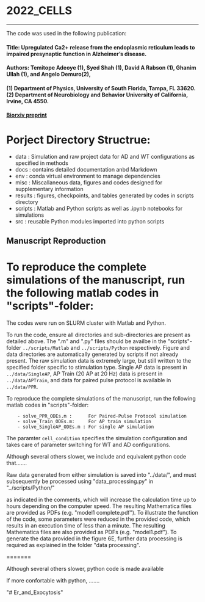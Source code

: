 # 2022_CELLS
___________________________________________________________________________________________________________________________________________________________________________________

The code was used in the following publication:

#### Title: Upregulated Ca2+ release from the endoplasmic reticulum leads to impaired presynaptic function in Alzheimer’s disease.
#### Authors:  Temitope Adeoye (1), Syed Shah (1), David A Rabson (1), Ghanim Ullah (1), and Angelo Demuro(2), 
#### (1) Department of Physics, University of South Florida, Tampa, FL 33620. (2) Department of Neurobiology and Behavior University of California, Irvine, CA 4550. 

#### [Biorxiv preprint](https://doi.org/10.1101/2022.04.21.489060)


# Porject Directory Structrue:

- data : Simulation and raw project data for AD and WT configurations as specified in methods
- docs : contains detailed documentation anbd Markdown
- env : conda virtual environment to manage dependencies
- misc : Miscallaneous data, figures and codes designed for supplementary information
- results : figures, checkpoints, and tables generated by codes in scripts directory 
- scripts : Matlab and Python scripts as well as .ipynb notebooks for simulations
- src : reusable Python modules imported into python scripts

## Manuscript Reproduction

To reproduce the complete simulations of the manuscript, run the following matlab codes in "scripts"-folder:
===========================================================================================================

The codes were run on SLURM cluster with Matlab and Python. 

To run the code, ensure all directories and sub-directories are present as detailed above. The ".m" and ".py" files should be availbe in the "scripts"-folder `../scripts/Matlab` and `../scripts/Python` respectively. Figure and data directories are automatically generated by scripts if not already present. The raw simulation data is extremely large, but still written to the specified folder specific to stimulation type. Single AP data is present in `../data/SingleAP`, AP Train (20 AP at 20 Hz) data is present in `../data/APTrain`, and data for paired pulse protocol is available in `../data/PPR`.

To reproduce the complete simulations of the manuscript, run the following matlab codes in "scripts"-folder:

        - solve_PPR_ODEs.m :      For Paired-Pulse Protocol simulation
        - solve_Train_ODEs.m:     For AP train simulation
        - solve_SingleAP_ODEs.m : For single AP simulation 

The paramter ```cell_condition``` specifies the simulation configuration and takes care of parameter switching for WT and AD configurations. 

Although several others slower, we include and equivalent python code that.......

Raw data generated from either simulation is saved into "../data/<stimulation condition>", and must subsequently be processed using "data_processing.py" in "../scripts/Python/"

as indicated in the comments, which will increase the calculation time up to hours depending on the computer speed. The resulting Mathematica files are provided as PDFs (e.g. "model1 complete.pdf"). To illustrate the function of the code, some parameters were reduced in the provided code, which results in an execution time of less than a minute. The resulting Mathematica files are also provided as PDFs (e.g. "model1.pdf"). To generate the data provided in the figure 6E, further data processing is required as explained in the folder "data processing".

=======

Although several others slower, python code is made available


If more confortable with python, .......  

"# Er_and_Exocytosis" 

